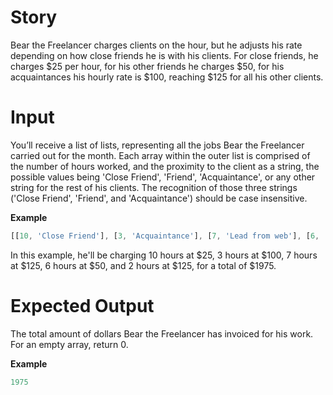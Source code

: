 # Story

Bear the Freelancer charges clients on the hour, but he adjusts his rate depending on how close friends he is with his clients. For close friends, he charges $25 per hour, for his other friends he charges $50, for his acquaintances his hourly rate is $100, reaching $125 for all his other clients.

# Input

You’ll receive a list of lists, representing all the jobs Bear the Freelancer carried out for the month. Each array within the outer list is comprised of the number of hours worked, and the proximity to the client as a string, the possible values being 'Close Friend', 'Friend', 'Acquaintance', or any other string for the rest of his clients. The recognition of those three strings ('Close Friend', 'Friend', and 'Acquaintance') should be case insensitive.

**Example**
```javascript
[[10, 'Close Friend'], [3, 'Acquaintance'], [7, 'Lead from web'], [6, 'Friend'], [2, 'From advertisements']]
```
In this example, he'll be charging 10 hours at $25, 3 hours at $100, 7 hours at $125, 6 hours at $50, and 2 hours at $125, for a total of $1975.

# Expected Output

The total amount of dollars Bear the Freelancer has invoiced for his work. For an empty array, return 0.

**Example**
```javascript
1975
```